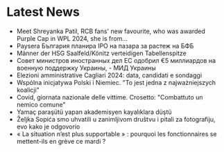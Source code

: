 # Latest News
-  Meet Shreyanka Patil, RCB fans' new favourite, who was awarded Purple Cap in WPL 2024, she is from...
-  Paysera България планира IPO на пазара за растеж на БФБ
-  Männer der HSG Saalfeld/Könitz verteidigen Tabellenspitze
-  Совет министров иностранных дел ЕС одобрил €5 миллиардов на военную поддержку Украины, - МИД Украины
-  Elezioni amministrative Cagliari 2024: data, candidati e sondaggi
-  Wspólna inicjatywa Polski i Niemiec. "To jest jedna z najważniejszych koalicji"
-  Covid, giornata nazionale delle vittime. Crosetto: "Combattuto un nemico comune"
-  Yamaç paraşütü yapan akademisyen kayalıklara düştü
-  Željka Sopića smo uhvatili u zanimljivom društvu i pitali za fotografiju, evo kako je odgovorio
-  « La situation n’est plus supportable » : pourquoi les fonctionnaires se mettent-ils en grève ce mardi ?
